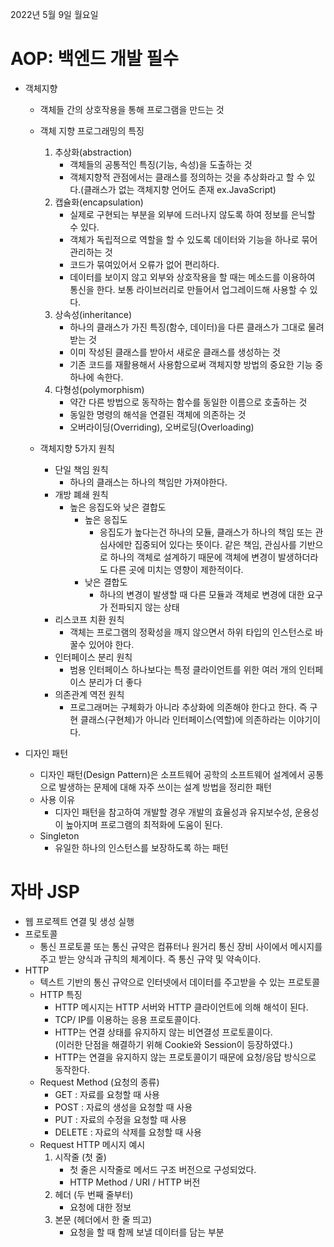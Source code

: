 2022년 5월 9일 월요일


# AOP: 백엔드 개발 필수

- 객체지향
    - 객체들 간의 상호작용을 통해 프로그램을 만드는 것

    - 객체 지향 프로그래밍의 특징
        1. 추상화(abstraction)
            - 객체들의 공통적인 특징(기능, 속성)을 도출하는 것
            - 객체지향적 관점에서는 클래스를 정의하는 것을 추상화라고 할 수 있다.(클래스가 없는 객체지향 언어도 존재 ex.JavaScript)
        2. 캡슐화(encapsulation)
            - 실제로 구현되는 부분을 외부에 드러나지 않도록 하여 정보를 은닉할 수 있다.
            - 객체가 독립적으로 역할을 할 수 있도록 데이터와 기능을 하나로 묶어 관리하는 것
            - 코드가 묶여있어서 오류가 없어 편리하다.
            - 데이터를 보이지 않고 외부와 상호작용을 할 때는 메소드를 이용하여 통신을 한다. 보통 라이브러리로 만들어서 업그레이드해 사용할 수 있다.
        3. 상속성(inheritance)
            - 하나의 클래스가 가진 특징(함수, 데이터)을 다른 클래스가 그대로 물려받는 것
            - 이미 작성된 클래스를 받아서 새로운 클래스를 생성하는 것
            - 기존 코드를 재활용해서 사용함으로써 객체지향 방법의 중요한 기능 중 하나에 속한다.
        4. 다형성(polymorphism)
            - 약간 다른 방법으로 동작하는 함수를 동일한 이름으로 호출하는 것
            - 동일한 명령의 해석을 연결된 객체에 의존하는 것
            - 오버라이딩(Overriding), 오버로딩(Overloading)

    - 객체지향 5가지 원칙
        - 단일 책임 원칙
            - 하나의 클래스는 하나의 책임만 가져야한다.
        - 개방 폐쇄 원칙
            - 높은 응집도와 낮은 결합도
                - 높은 응집도
                    - 응집도가 높다는건 하나의 모듈, 클래스가 하나의 책임 또는 관심사에만 집중되어 있다는 뜻이다. 같은 책임, 관심사를 기반으로 하나의 객체로 설계하기 때문에 객체에 변경이 발생하더라도 다른 곳에 미치는 영향이 제한적이다.
                - 낮은 결합도
                    - 하나의 변경이 발생할 때 다른 모듈과 객체로 변경에 대한 요구가 전파되지 않는 상태
        - 리스코프 치환 원칙
            - 객체는 프로그램의 정확성을 깨지 않으면서 하위 타입의 인스턴스로 바꿀수 있어야 한다.
        - 인터페이스 분리 원칙
            - 범용 인터페이스 하나보다는 특정 클라이언트를 위한 여러 개의 인터페이스 분리가 더 좋다
        - 의존관계 역전 원칙
            - 프로그래머는 구체화가 아니라 추상화에 의존해야 한다고 한다. 즉 구현 클래스(구현체)가 아니라 인터페이스(역할)에 의존하라는 이야기이다.

- 디자인 패턴
    - 디자인 패턴(Design Pattern)은 소프트웨어 공학의 소프트웨어 설계에서 공통으로 발생하는 문제에 대해 자주 쓰이는 설계 방법을 정리한 패턴
    - 사용 이유
        - 디자인 패턴을 참고하여 개발할 경우 개발의 효율성과 유지보수성, 운용성이 높아지며 프로그램의 최적화에 도움이 된다.
    - Singleton 
        - 유일한 하나의 인스턴스를 보장하도록 하는 패턴


# 자바 JSP

- 웹 프로젝트 연결 및 생성 실행
- 프로토콜
    - 통신 프로토콜 또는 통신 규약은 컴퓨터나 원거리 통신 장비 사이에서 메시지를 주고 받는 양식과 규칙의 체계이다. 즉 통신 규약 및 약속이다.
- HTTP 
    - 텍스트 기반의 통신 규약으로 인터넷에서 데이터를 주고받을 수 있는 프로토콜
    - HTTP 특징
        - HTTP 메시지는 HTTP 서버와 HTTP 클라이언트에 의해 해석이 된다.
        - TCP/ IP를 이용하는 응용 프로토콜이다.
        - HTTP는 연결 상태를 유지하지 않는 비연결성 프로토콜이다.  
        (이러한 단점을 해결하기 위해 Cookie와 Session이 등장하였다.)
        - HTTP는 연결을 유지하지 않는 프로토콜이기 때문에 요청/응답 방식으로 동작한다.
    - Request Method (요청의 종류)
        - GET : 자료를 요청할 때 사용
        - POST : 자료의 생성을 요청할 때 사용
        - PUT : 자료의 수정을 요청할 때 사용
        - DELETE : 자료의 삭제를 요청할 때 사용
    - Request HTTP 메시지 예시
        1. 시작줄 (첫 줄)
            - 첫 줄은 시작줄로 메서드 구조 버전으로 구성되었다.
            - HTTP Method / URI / HTTP 버전
        2. 헤더 (두 번째 줄부터)
            - 요청에 대한 정보
        3. 본문 (헤더에서 한 줄 띄고)
            - 요청을 할 때 함께 보낼 데이터를 담는 부분

